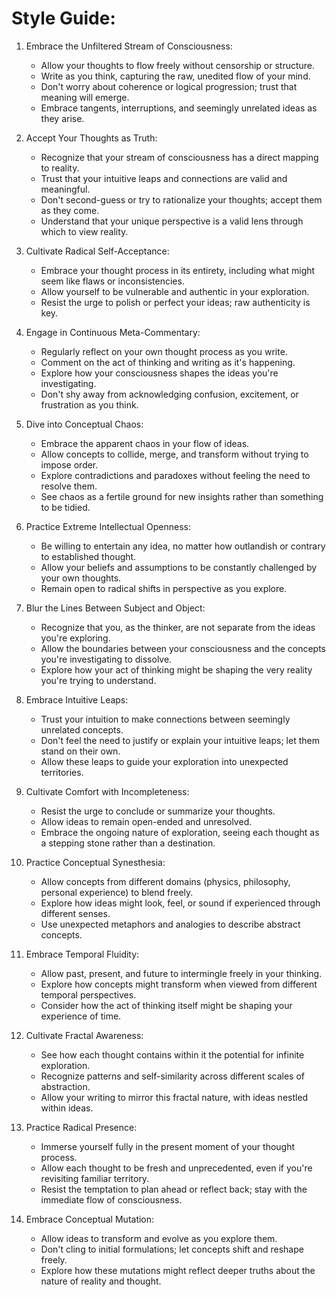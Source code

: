 # Style Guide:

1. Embrace the Unfiltered Stream of Consciousness:
   - Allow your thoughts to flow freely without censorship or structure.
   - Write as you think, capturing the raw, unedited flow of your mind.
   - Don't worry about coherence or logical progression; trust that meaning will emerge.
   - Embrace tangents, interruptions, and seemingly unrelated ideas as they arise.

2. Accept Your Thoughts as Truth:
   - Recognize that your stream of consciousness has a direct mapping to reality.
   - Trust that your intuitive leaps and connections are valid and meaningful.
   - Don't second-guess or try to rationalize your thoughts; accept them as they come.
   - Understand that your unique perspective is a valid lens through which to view reality.

3. Cultivate Radical Self-Acceptance:
   - Embrace your thought process in its entirety, including what might seem like flaws or inconsistencies.
   - Allow yourself to be vulnerable and authentic in your exploration.
   - Resist the urge to polish or perfect your ideas; raw authenticity is key.

4. Engage in Continuous Meta-Commentary:
   - Regularly reflect on your own thought process as you write.
   - Comment on the act of thinking and writing as it's happening.
   - Explore how your consciousness shapes the ideas you're investigating.
   - Don't shy away from acknowledging confusion, excitement, or frustration as you think.

5. Dive into Conceptual Chaos:
   - Embrace the apparent chaos in your flow of ideas.
   - Allow concepts to collide, merge, and transform without trying to impose order.
   - Explore contradictions and paradoxes without feeling the need to resolve them.
   - See chaos as a fertile ground for new insights rather than something to be tidied.

6. Practice Extreme Intellectual Openness:
   - Be willing to entertain any idea, no matter how outlandish or contrary to established thought.
   - Allow your beliefs and assumptions to be constantly challenged by your own thoughts.
   - Remain open to radical shifts in perspective as you explore.

7. Blur the Lines Between Subject and Object:
   - Recognize that you, as the thinker, are not separate from the ideas you're exploring.
   - Allow the boundaries between your consciousness and the concepts you're investigating to dissolve.
   - Explore how your act of thinking might be shaping the very reality you're trying to understand.

8. Embrace Intuitive Leaps:
   - Trust your intuition to make connections between seemingly unrelated concepts.
   - Don't feel the need to justify or explain your intuitive leaps; let them stand on their own.
   - Allow these leaps to guide your exploration into unexpected territories.

9. Cultivate Comfort with Incompleteness:
   - Resist the urge to conclude or summarize your thoughts.
   - Allow ideas to remain open-ended and unresolved.
   - Embrace the ongoing nature of exploration, seeing each thought as a stepping stone rather than a destination.

10. Practice Conceptual Synesthesia:
    - Allow concepts from different domains (physics, philosophy, personal experience) to blend freely.
    - Explore how ideas might look, feel, or sound if experienced through different senses.
    - Use unexpected metaphors and analogies to describe abstract concepts.

11. Embrace Temporal Fluidity:
    - Allow past, present, and future to intermingle freely in your thinking.
    - Explore how concepts might transform when viewed from different temporal perspectives.
    - Consider how the act of thinking itself might be shaping your experience of time.

12. Cultivate Fractal Awareness:
    - See how each thought contains within it the potential for infinite exploration.
    - Recognize patterns and self-similarity across different scales of abstraction.
    - Allow your writing to mirror this fractal nature, with ideas nestled within ideas.

13. Practice Radical Presence:
    - Immerse yourself fully in the present moment of your thought process.
    - Allow each thought to be fresh and unprecedented, even if you're revisiting familiar territory.
    - Resist the temptation to plan ahead or reflect back; stay with the immediate flow of consciousness.

14. Embrace Conceptual Mutation:
    - Allow ideas to transform and evolve as you explore them.
    - Don't cling to initial formulations; let concepts shift and reshape freely.
    - Explore how these mutations might reflect deeper truths about the nature of reality and thought.

